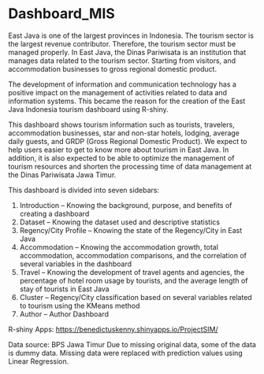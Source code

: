 # Dashboard_MIS
East Java is one of the largest provinces in Indonesia. The tourism sector is the largest revenue contributor. Therefore, the tourism sector must be managed properly. In East Java, the Dinas Pariwisata is an institution that manages data related to the tourism sector. Starting from visitors, and accommodation businesses to gross regional domestic product.

The development of information and communication technology has a positive impact on the management of activities related to data and information systems. This became the reason for the creation of the East Java Indonesia tourism dashboard using R-shiny.

This dashboard shows tourism information such as tourists, travelers, accommodation businesses, star and non-star hotels, lodging, average daily guests, and GRDP (Gross Regional Domestic Product). We expect to help users easier to get to know more about tourism in East Java. In addition, it is also expected to be able to optimize the management of tourism resources and shorten the processing time of data management at the Dinas Pariwisata Jawa Timur.

This dashboard is divided into seven sidebars:
1. Introduction – Knowing the background, purpose, and benefits of creating a dashboard
2. Dataset – Knowing the dataset used and descriptive statistics
3. Regency/City Profile – Knowing the state of the Regency/City in East Java
4. Accommodation – Knowing the accommodation growth, total accommodation, accommodation comparisons, and the correlation of several variables in the dashboard
5. Travel – Knowing the development of travel agents and agencies, the percentage of hotel room usage by tourists, and the average length of stay of tourists in East Java
6. Cluster – Regency/City classification based on several variables related to tourism using the KMeans method
7. Author – Author Dashboard

R-shiny Apps: https://benedictuskenny.shinyapps.io/ProjectSIM/

Data source: BPS Jawa Timur
Due to missing original data, some of the data is dummy data. Missing data were replaced with prediction values using Linear Regression.
